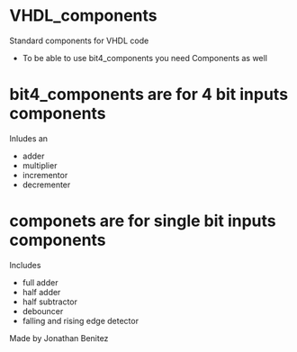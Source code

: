 # VHDL_components
Standard components for VHDL code
- To be able to use bit4_components you need Components as well

# bit4_components are for 4 bit inputs components 
Inludes an 
- adder
- multiplier
- incrementor
- decrementer

# componets are for single bit inputs components
Includes
- full adder
- half adder
- half subtractor
- debouncer
- falling and rising edge detector

Made by Jonathan Benitez